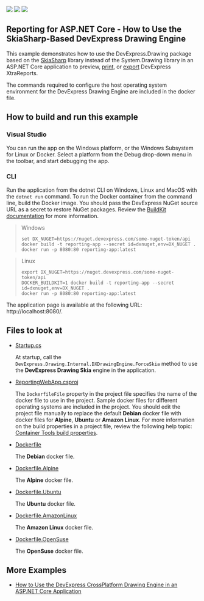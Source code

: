 <!-- default badges list -->
![](https://img.shields.io/endpoint?url=https://codecentral.devexpress.com/api/v1/VersionRange/576442348/2022.2)
[![](https://img.shields.io/badge/Open_in_DevExpress_Support_Center-FF7200?style=flat-square&logo=DevExpress&logoColor=white)](https://supportcenter.devexpress.com/ticket/details/T1133108)
[![](https://img.shields.io/badge/📖_How_to_use_DevExpress_Examples-e9f6fc?style=flat-square)](https://docs.devexpress.com/GeneralInformation/403183)
<!-- default badges end -->
## Reporting for ASP.NET Core - How to Use the SkiaSharp-Based DevExpress Drawing Engine

This example demonstrates how to use the DevExpress.Drawing package based on the [SkiaSharp](https://github.com/mono/SkiaSharp) library instead of the System.Drawing library in an ASP.NET Core application to preview, [print](http://docs.devexpress.com/XtraReports/15797), or [export](http://docs.devexpress.com/XtraReports/2618) DevExpress XtraReports.

The commands required to configure the host operating system environment for the DevExpress Drawing Engine are included in the docker file.

## How to build and run this example

### Visual Studio

You can run the app on the Windows platform, or the Windows Subsystem for Linux or Docker. Select a platform from the Debug drop-down menu in the toolbar, and start debugging the app.

### CLI
Run the application from the dotnet CLI on Windows, Linux and MacOS with the `dotnet run` command.
To run the Docker container from the command line, build the Docker image. You should pass the DevExpress NuGet source URL as a secret to restore NuGet packages. Review the [BuildKit documentation](https://docs.docker.com/build/buildkit/) for more information.

> Windows
>
>```console
>set DX_NUGET=https://nuget.devexpress.com/some-nuget-token/api
>docker build -t reporting-app --secret id=dxnuget,env=DX_NUGET .
>docker run -p 8080:80 reporting-app:latest
>```

> Linux
>
>```shell
>export DX_NUGET=https://nuget.devexpress.com/some-nuget-token/api
>DOCKER_BUILDKIT=1 docker build -t reporting-app --secret id=dxnuget,env=DX_NUGET .
>docker run -p 8080:80 reporting-app:latest
>```

The application page is available at the following URL: http://localhost:8080/.

## Files to look at

- [Startup.cs](ReportingWebApp/Startup.cs)

    At startup, call the `DevExpress.Drawing.Internal.DXDrawingEngine.ForceSkia` method to use the **DevExpress Drawing Skia** engine in the application.
- [ReportingWebApp.csproj](ReportingWebApp/ReportingWebApp.csproj)

    The `DockerfileFile` property in the project file specifies the name of the docker file to use in the project. Sample docker files for different operating systems are included in the project. You should edit the project file manually to replace the default **Debian** docker file with docker files for **Alpine**, **Ubuntu** or **Amazon Linux**. For more information on the build properties in a project file, review the following help topic: [Container Tools build properties](https://docs.microsoft.com/en-us/visualstudio/containers/container-msbuild-properties?view=vs-2022).
- [Dockerfile](ReportingWebApp/Dockerfile)

    The **Debian** docker file.
- [Dockerfile.Alpine](ReportingWebApp/Dockerfile.Alpine)

    The **Alpine** docker file.
- [Dockerfile.Ubuntu](ReportingWebApp/Dockerfile.Ubuntu)

    The **Ubuntu** docker file.
- [Dockerfile.AmazonLinux](ReportingWebApp/Dockerfile.AmazonLinux)

    The **Amazon Linux** docker file.
- [Dockerfile.OpenSuse](ReportingWebApp/Dockerfile.OpenSuse)

    The **OpenSuse** docker file.

## More Examples

- [How to Use the DevExpress CrossPlatform Drawing Engine in an ASP.NET Core Application](https://github.com/DevExpress-Examples/Reporting-Use-the-DevExpress-CrossPlatform-Drawing-Engine)
